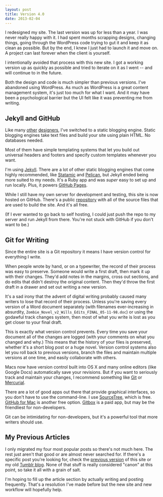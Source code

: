 ```yaml
---
layout: post
title: Version 4.0
date: 2013-02-04
---
```


I redesigned my site. The last version was up for less than a year. I was never really happy with it. I had spent months scrapping designs, changing things, going through the WordPress code trying to gut it and keep it as clean as possible. But by the end, I knew I just had to launch it and move on. A project can last forever when the client is yourself.

I intentionally avoided that process with this new site. I got a working version up as quickly as possible and tried to iterate on it as I went -- and will continue to in the future.

Both the design and code is much simpler than previous versions. I've abandoned using WordPress. As much as WordPress is a great content management system, it's just too much for what I want. And it may have been a psychological barrier but the UI felt like it was preventing me from writing.

## Jekyll and GitHub

Like many [other](http://markboulton.co.uk/journal/newblog-newcms) [designers](http://csswizardry.com/2012/12/a-new-css-wizardry/), I've switched to a static blogging engine. Static blogging engines take text files and build your site using plain HTML. No databases needed.

Most of them have simple templating systems that let you build out universal headers and footers and specify custom templates whenever you want.

I'm using [Jekyll](http://jekyllrb.com/). There are a lot of other static blogging engines that come highly recommended, like [Statamic](http://statamic.com/) and [Pelican](http://docs.getpelican.com/), but Jekyll ended being more suited to my needs. It's a Ruby app and was *super* easy to set up and run locally. Plus, it powers [GitHub Pages](http://pages.github.com/).

While I still have my own server for development and testing, this site is now hosted on GitHub. There's a public [repository](https://github.com/moyer/moyer.github.com) with all of the source files that are used to build the site. And it's all free.

(If I ever wanted to go back to self hosting, I could just push the repo to my server and run Jekyll from there. You're not stuck with GitHub if you don't want to be.)

## Git for Writing

Since the entire site is a Git repository it means I have version control for everything I write.

When people wrote by hand, or on a typewriter, the record of their process was easy to preserve. Someone would write a first draft, then mark it up with their changes. They'd add notes in the margins, cross out sections, and do edits that didn't destroy the original content. Then they'd throw the first draft in a drawer and set out writing a new version.

It's a sad irony that the advent of digital writing probably caused many writers to lose that record of their process. Unless you're saving every version of a Word document separately (with filenames ever-increasing in absurdity, `Zombie_Novel_v2_Wills_Edits_FINAL_05-11-98.doc`) or using the godawful track changes system, then most of what you write is lost as you get closer to your final draft.

This is exactly what version control prevents. Every time you save your document all of the changes are logged (with your comments on what you changed and why.) This means that the history of your files is preserved, whether it's a short blog post or a huge novel. Version control systems also let you roll back to previous versions, branch the files and maintain multiple versions at one time, and easily collaborate with others.

Macs now have version control built into OS X and many online editors (like Google Docs) automatically save your revisions. But if you want to seriously track and maintain your changes, I recommend something like [Git](http://git-scm.com/) or [Mercurial](http://mercurial.selenic.com/).

There are a lot of good apps out there that provide graphical interfaces, so you don't have to use the command-line. I use [SourceTree](http://www.sourcetreeapp.com/), which is free. [GitHub for Mac](http://mac.github.com/) is another free option. [Gitbox](http://gitboxapp.com/) is a paid app, but may be the friendliest for non-developers.

Git can be intimidating for non-developers, but it's a powerful tool that more writers should use.

## My Previous Articles

I only migrated my four most popular posts so there's not much here. The rest just aren't that good or are almost never searched for. If there's a specific post you're looking for, check the [previous version](http://v3.willmoyer.com/articles/) of this site or my old [Tumblr blog](http://willmoyer.tumblr.com/). None of that stuff is really considered "canon" at this point, so take it all with a grain of salt.

I'm hoping to fill up the article section by actually writing and posting frequently. That's a resolution I've made before but the new site and new workflow will hopefully help.